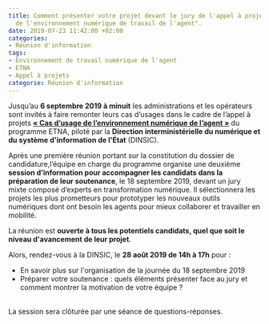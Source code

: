 ```yaml
---
title: Comment présenter votre projet devant le jury de l'appel à projets "Cas d'usages
  de l'environnement numérique de travail de l'agent".
date: 2019-07-23 11:42:00 +02:00
categories:
- Réunion d'information
tags:
- Environnement de travail numérique de l'agent
- ETNA
- Appel à projets
categorie: Réunion d'information
---
```


Jusqu’au **6 septembre 2019 à minuit** les administrations et les opérateurs sont invités à faire remonter leurs cas d’usages dans le cadre de l’appel à projets **[« Cas d’usage de l’environnement numérique de l’agent »](https://numerique.gouv.fr/actualites/outils-numeriques-des-agents-la-2e-edition-de-lappel-a-projet-cas-dusage-de-lenvironnement-numerique-de-lagent-est-lancee/)** du programme ETNA, piloté par la **Direction interministérielle du numérique et du système d'information de l'État** (DINSIC). 

Après une première réunion portant sur la constitution du dossier de candidature,l’équipe en charge du programme organise une deuxième **session d’information pour accompagner les candidats dans la préparation de leur soutenance**, le 18 septembre 2019, devant un jury mixte composé d’experts en transformation numérique. Il sélectionnera les projets les plus prometteurs pour prototyper les nouveaux outils numériques dont ont besoin les agents pour mieux collaborer et travailler en mobilité. 

La réunion est **ouverte à tous les potentiels candidats, quel que soit le niveau d'avancement de leur projet**. <br>

Alors, rendez-vous à la DINSIC, le **28 août 2019 de 14h à 17h** pour : 
* En savoir plus sur l'organisation de la journée du 18 septembre 2019 
* Préparer votre soutenance : quels éléments présenter face au jury et comment montrer la motivation de votre équipe ? 

<br>
La session sera clôturée par une séance de questions-réponses. 